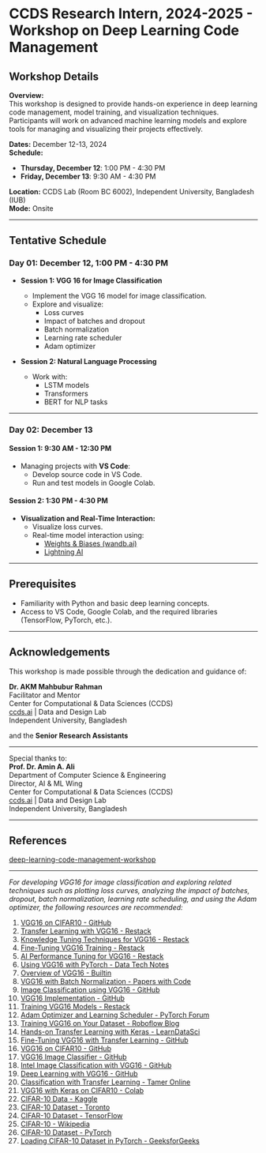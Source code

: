 # CCDS Research Intern, 2024-2025 - Workshop on Deep Learning Code Management

## Workshop Details

**Overview:**  
This workshop is designed to provide hands-on experience in deep learning code management, model training, and visualization techniques. Participants will work on advanced machine learning models and explore tools for managing and visualizing their projects effectively.

**Dates:** December 12-13, 2024  
**Schedule:**  
- **Thursday, December 12**: 1:00 PM - 4:30 PM  
- **Friday, December 13**: 9:30 AM - 4:30 PM  

**Location:** CCDS Lab (Room BC 6002), Independent University, Bangladesh (IUB)  
**Mode:** Onsite  



---

## Tentative Schedule

### **Day 01: December 12, 1:00 PM - 4:30 PM**
- **Session 1: VGG 16 for Image Classification**
  - Implement the VGG 16 model for image classification.
  - Explore and visualize:
    - Loss curves
    - Impact of batches and dropout
    - Batch normalization
    - Learning rate scheduler
    - Adam optimizer

- **Session 2: Natural Language Processing**
  - Work with:
    - LSTM models
    - Transformers
    - BERT for NLP tasks

---

### **Day 02: December 13**
#### **Session 1: 9:30 AM - 12:30 PM**
- Managing projects with **VS Code**:
  - Develop source code in VS Code.
  - Run and test models in Google Colab.

#### **Session 2: 1:30 PM - 4:30 PM**
- **Visualization and Real-Time Interaction:**
  - Visualize loss curves.
  - Real-time model interaction using:
    - [Weights & Biases (wandb.ai)](https://wandb.ai)
    - [Lightning AI](https://lightning.ai)

---

## Prerequisites
- Familiarity with Python and basic deep learning concepts.
- Access to VS Code, Google Colab, and the required libraries (TensorFlow, PyTorch, etc.).

---
## Acknowledgements

This workshop is made possible through the dedication and guidance of:

**Dr. AKM Mahbubur Rahman**  
  Facilitator and Mentor  
  Center for Computational & Data Sciences (CCDS)  
  [ccds.ai](https://ccds.ai) | Data and Design Lab  
  Independent University, Bangladesh  

  and the **Senior Research Assistants**  

---

Special thanks to:  
**Prof. Dr. Amin A. Ali**  
Department of Computer Science & Engineering  
Director, AI & ML Wing  
Center for Computational & Data Sciences (CCDS)  
[ccds.ai](https://ccds.ai) | Data and Design Lab  
Independent University, Bangladesh  



---

## References

[deep-learning-code-management-workshop](https://github.com/mirsazzathossain/deep-learning-code-management-workshop)

---


*For developing VGG16 for image classification and exploring related techniques such as plotting loss curves, analyzing the impact of batches, dropout, batch normalization, learning rate scheduling, and using the Adam optimizer, the following resources are recommended:*

1. [VGG16 on CIFAR10 - GitHub](https://github.com/aknakshay/VGG16---CIFAR10/blob/master/VGG16.ipynb)  
2. [Transfer Learning with VGG16 - Restack](https://www.restack.io/p/vgg16-pytorch-answer-transfer-learning-cat-ai)  
3. [Knowledge Tuning Techniques for VGG16 - Restack](https://www.restack.io/p/vgg16-knowledge-tuning-techniques-cat-ai)  
4. [Fine-Tuning VGG16 Training - Restack](https://www.restack.io/p/fine-tuning-answer-vgg16-training-cat-ai)  
5. [AI Performance Tuning for VGG16 - Restack](https://www.restack.io/p/ai-performance-tuning-answer-vgg16-tuning-cat-ai)  
6. [Using VGG16 with PyTorch - Data Tech Notes](https://www.datatechnotes.com/2024/10/how-to-use-vgg-model-with-pytorch.html)  
7. [Overview of VGG16 - Builtin](https://builtin.com/machine-learning/vgg16)  
8. [VGG16 with Batch Normalization - Papers with Code](https://paperswithcode.com/model/vgg?variant=vgg-16-with-batch-normalization)  
9. [Image Classification using VGG16 - GitHub](https://github.com/Adithia88/Image-Classification-using-VGG16)  
10. [VGG16 Implementation - GitHub](https://github.com/trzy/VGG16)  
11. [Training VGG16 Models - Restack](https://www.restack.io/p/neural-networks-answer-training-vgg16-models-cat-ai)  
12. [Adam Optimizer and Learning Scheduler - PyTorch Forum](https://discuss.pytorch.org/t/with-adam-optimizer-is-it-necessary-to-use-a-learning-scheduler/66477)  
13. [Training VGG16 on Your Dataset - Roboflow Blog](https://blog.roboflow.com/how-to-train-a-vgg-16-image-classification-model-on-your-own-dataset/)  
14. [Hands-on Transfer Learning with Keras - LearnDataSci](https://www.learndatasci.com/tutorials/hands-on-transfer-learning-keras/)  
15. [Fine-Tuning VGG16 with Transfer Learning - GitHub](https://github.com/AbdulrahmanElshafie/Fine-Tuning-VGG16---Image-Classification-with-Transfer-Learning-and-Fine-Tuning)  
16. [VGG16 on CIFAR10 - GitHub](https://github.com/aknakshay/VGG16---CIFAR10)  
17. [VGG16 Image Classifier - GitHub](https://github.com/artificialcoder02/Vgg16_Image_Classifier)  
18. [Intel Image Classification with VGG16 - GitHub](https://github.com/nisarbalti4/Intel-Image-Classification-with-VGG16---Transfer-Learning-and-Fine-Tuning)  
19. [Deep Learning with VGG16 - GitHub](https://github.com/KhushiBhadange/Deep-Learning-Image-Recognition-with-VGG16)  
20. [Classification with Transfer Learning - Tamer Online](https://tameronline.github.io/Classification-with-Transfer-Learning/)  
21. [VGG16 with Keras on CIFAR10 - Colab](https://colab.research.google.com/github/pravinkr/vgg16-cifar10-with-keras/blob/master/cifar_10_with_VGG16_keras.ipynb)  
22. [CIFAR-10 Data - Kaggle](https://www.kaggle.com/competitions/cifar-10/data)  
23. [CIFAR-10 Dataset - Toronto](https://www.cs.toronto.edu/~kriz/cifar.html)  
24. [CIFAR-10 Dataset - TensorFlow](https://www.tensorflow.org/datasets/catalog/cifar10)  
25. [CIFAR-10 - Wikipedia](https://en.wikipedia.org/wiki/CIFAR-10)  
26. [CIFAR-10 Dataset - PyTorch](https://pytorch.org/vision/0.19/generated/torchvision.datasets.CIFAR10.html)  
27. [Loading CIFAR-10 Dataset in PyTorch - GeeksforGeeks](https://www.geeksforgeeks.org/how-to-load-cifar10-dataset-in-pytorch/)  
